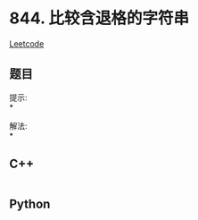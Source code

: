 # 844. 比较含退格的字符串
[Leetcode](https://leetcode.cn/problems/backspace-string-compare/)

## 题目


提示:  
* 

解法:  
* 


## C++
```

```

## Python
```

```
